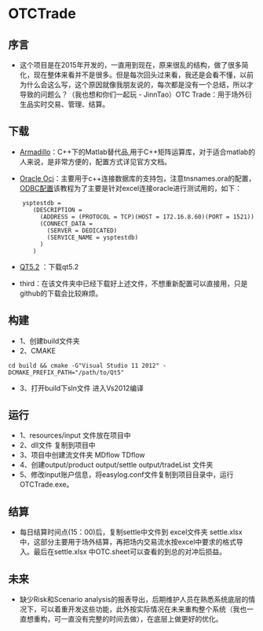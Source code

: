 ﻿# OTCTrade
## 序言

+ 这个项目是在2015年开发的，一直用到现在，原来很乱的结构，做了很多简化，现在整体来看并不是很多。但是每次回头过来看，我还是会看不懂，以前为什么会这么写，这个原因就像我朋友说的，每次都是没有一个总结，所以才导致的问题么？（我也想和你们一起玩 - JinnTao）OTC Trade：用于场外衍生品实时交易、管理、结算。

## 下载
+ [Armadillo](http://arma.sourceforge.net/)：C++下的Matlab替代品,用于C++矩阵运算库，对于适合matlab的人来说，是非常方便的，配置方式详见官方文档。

+ [Oracle Oci](http://www.oracle.com/technetwork/database/database-technologies/instant-client/overview/index.html)：主要用于c++连接数据库的支持包，注意tnsnames.ora的配置，[ODBC配置](https://www.cnblogs.com/shelvenn/p/3799849.html)该教程为了主要是针对excel连接oracle进行测试用的，如下：
```
    ysptestdb = 
       (DESCRIPTION = 
         (ADDRESS = (PROTOCOL = TCP)(HOST = 172.16.8.60)(PORT = 1521)) 
         (CONNECT_DATA = 
           (SERVER = DEDICATED) 
           (SERVICE_NAME = ysptestdb) 
         ) 
       )
```
+ [QT5.2](https://mirror.tuna.tsinghua.edu.cn/qt/development_releases/qt/5.2/5.2.0-rc1/) ：下载qt5.2

+ third：在该文件夹中已经下载好上述文件，不想重新配置可以直接用，只是github的下载会比较麻烦。

## 构建
* 1、创建build文件夹
* 2、CMAKE 
```
cd build && cmake -G"Visual Studio 11 2012" -DCMAKE_PREFIX_PATH="/path/to/Qt5"
```
* 3、打开build下sln文件 进入Vs2012编译

## 运行
+ 1、resources/input 文件放在项目中
+ 2、dll文件 复制到项目中
+ 3、项目中创建流文件夹 MDflow TDflow
+ 4、创建output/product output/settle output/tradeList 文件夹
+ 5、修改input账户信息，将easylog.conf文件复制到项目目录中，运行OTCTrade.exe。

## 结算
+ 每日结算时间点(15：00)后，复制settle中文件到 excel文件夹 settle.xlsx 中，这部分主要用于场外结算，再把场内交易流水按excel中要求的格式导入。最后在settle.xlsx 中OTC.sheet可以查看的到总的对冲后损益。

## 未来
+ 缺少Risk和Scenario analysis的报表导出，后期维护人员在熟悉系统底层的情况下，可以着重开发这些功能，此外按实际情况在未来重构整个系统（我也一直想重构，可一直没有完整的时间去做），在底层上做更好的优化。